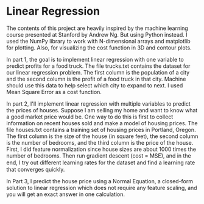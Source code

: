 # Linear Regression
The contents of this project are heavily inspired by the machine learning course presented at Stanford by Andrew Ng. But using Python instead.
I used the NumPy library to work with N-dimensional arrays and matplotlib for plotting. Also, for visualizing the cost function in 3D and contour plots.

In part 1, the goal is to implement linear regression with one variable to predict profits for a food truck. The file trucks.txt contains the dataset for our linear regression problem. The first column is the population of a city and the second column is the profit of a food truck in that city. Machine should use this data to help select which city to expand to next. I used Mean Square Error as a cost function.

In part 2, I'll implement linear regression with multiple variables to predict the prices of houses. Suppose I am selling my home and want to know what a good market price would be. One way to do this is first to collect information on recent houses sold and make a model of housing prices. The file houses.txt contains a training set of housing prices in Portland, Oregon. The first column is the size of the house (in square feet), the second column is the number of bedrooms, and the third column is the price of the house. First, I did feature normalization since house sizes are about 1000 times the number of bedrooms. Then run gradient descent (cost = MSE), and in the end, I try out diﬀerent learning rates for the dataset and find a learning rate that converges quickly. 

In Part 3,  I predict the house price using a Normal Equation, a closed-form solution to linear regression which does not require any feature scaling, and you will get an exact answer in one calculation.



